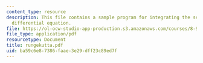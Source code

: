 ```yaml
---
content_type: resource
description: This file contains a sample program for integrating the second-order
  differential equation.
file: https://ol-ocw-studio-app-production.s3.amazonaws.com/courses/8-902-astrophysics-ii-fall-2004/ba59c6e87386faae3e29dff23c89ed7f_rungekutta.pdf
file_type: application/pdf
resourcetype: Document
title: rungekutta.pdf
uid: ba59c6e8-7386-faae-3e29-dff23c89ed7f
---
```


